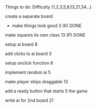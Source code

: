 Things to do:                   Difficulty (1,2,3,5,8,13,21,34...)

create a separate board
+ make things look good           3  (K) DONE

make squares its own class        13 (P) DONE

setup ai board                    8

add clicks to ai board            3

setup onclick function            8

implement random ai               5

make player ships draggable       13 

add a ready button that starts    5
the game

write ai for 2nd board            21




